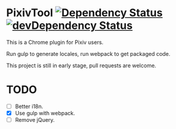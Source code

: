 # PixivTool [![Dependency Status](https://david-dm.org/chengyuhui/PixivTool.svg?style=flat)](https://david-dm.org/chengyuhui/PixivTool) [![devDependency Status](https://david-dm.org/chengyuhui/PixivTool/dev-status.svg?style=flat)](https://david-dm.org/chengyuhui/PixivTool#info=devDependencies)
This is a Chrome plugin for Pixiv users.

Run gulp to generate locales, run webpack to get packaged code.

This project is still in early stage, pull requests are welcome.

# TODO
- [ ] Better i18n.
- [X] Use gulp with webpack.
- [ ] Remove jQuery.
